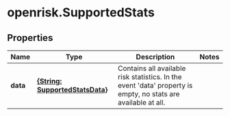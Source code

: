 # openrisk.SupportedStats

## Properties

Name | Type | Description | Notes
------------ | ------------- | ------------- | -------------
**data** | [**{String: SupportedStatsData}**](SupportedStatsData.md) | Contains all available risk statistics. In the event &#39;data&#39; property is empty, no stats are available at all. | 


